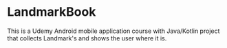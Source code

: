 # LandmarkBook

This is a Udemy Android mobile application course with Java/Kotlin project that collects Landmark's and shows the user where it is.
